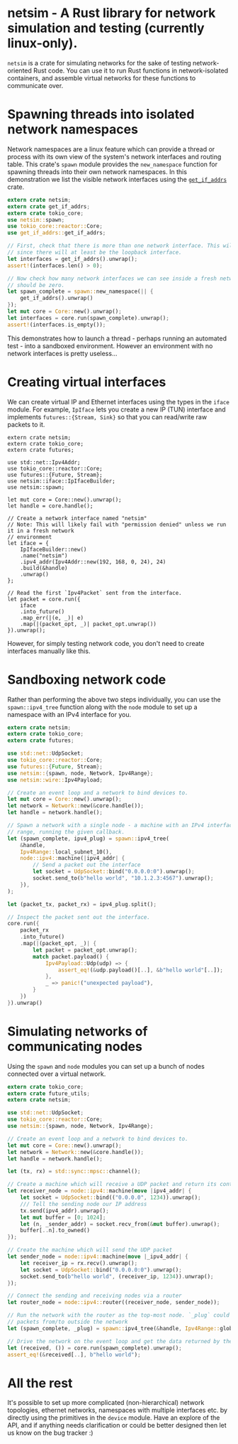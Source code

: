 # netsim - A Rust library for network simulation and testing (currently linux-only).

`netsim` is a crate for simulating networks for the sake of testing network-oriented Rust
code. You can use it to run Rust functions in network-isolated containers, and assemble
virtual networks for these functions to communicate over.

# Spawning threads into isolated network namespaces

Network namespaces are a linux feature which can provide a thread or process with its own view
of the system's network interfaces and routing table. This crate's `spawn` module provides the
`new_namespace` function for spawning threads into their own network namespaces.  In this
demonstration we list the visible network interfaces using the
[`get_if_addrs`](https://crates.io/crates/get_if_addrs) crate.

```rust
extern crate netsim;
extern crate get_if_addrs;
extern crate tokio_core;
use netsim::spawn;
use tokio_core::reactor::Core;
use get_if_addrs::get_if_addrs;

// First, check that there is more than one network interface. This will generally be true
// since there will at least be the loopback interface.
let interfaces = get_if_addrs().unwrap();
assert!(interfaces.len() > 0);

// Now check how many network interfaces we can see inside a fresh network namespace. There
// should be zero.
let spawn_complete = spawn::new_namespace(|| {
    get_if_addrs().unwrap()
});
let mut core = Core::new().unwrap();
let interfaces = core.run(spawn_complete).unwrap();
assert!(interfaces.is_empty());
```

This demonstrates how to launch a thread - perhaps running an automated test - into a sandboxed
environment. However an environment with no network interfaces is pretty useless...

# Creating virtual interfaces

We can create virtual IP and Ethernet interfaces using the types in the `iface` module. For
example, `IpIface` lets you create a new IP (TUN) interface and implements `futures::{Stream,
Sink}` so that you can read/write raw packets to it.

```rust,should_panic
extern crate netsim;
extern crate tokio_core;
extern crate futures;

use std::net::Ipv4Addr;
use tokio_core::reactor::Core;
use futures::{Future, Stream};
use netsim::iface::IpIfaceBuilder;
use netsim::spawn;

let mut core = Core::new().unwrap();
let handle = core.handle();

// Create a network interface named "netsim"
// Note: This will likely fail with "permission denied" unless we run it in a fresh network
// environment
let iface = {
    IpIfaceBuilder::new()
    .name("netsim")
    .ipv4_addr(Ipv4Addr::new(192, 168, 0, 24), 24)
    .build(&handle)
    .unwrap()
};

// Read the first `Ipv4Packet` sent from the interface.
let packet = core.run({
    iface
    .into_future()
    .map_err(|(e, _)| e)
    .map(|(packet_opt, _)| packet_opt.unwrap())
}).unwrap();
```

However, for simply testing network code, you don't need to create interfaces manually like
this.

# Sandboxing network code

Rather than performing the above two steps individually, you can use the `spawn::ipv4_tree`
function along with the `node` module to set up a namespace with an IPv4 interface for you.

```rust
extern crate netsim;
extern crate tokio_core;
extern crate futures;

use std::net::UdpSocket;
use tokio_core::reactor::Core;
use futures::{Future, Stream};
use netsim::{spawn, node, Network, Ipv4Range};
use netsim::wire::Ipv4Payload;

// Create an event loop and a network to bind devices to.
let mut core = Core::new().unwrap();
let network = Network::new(&core.handle());
let handle = network.handle();

// Spawn a network with a single node - a machine with an IPv4 interface in the 10.0.0.0/8
// range, running the given callback.
let (spawn_complete, ipv4_plug) = spawn::ipv4_tree(
    &handle,
    Ipv4Range::local_subnet_10(),
    node::ipv4::machine(|ipv4_addr| {
        // Send a packet out the interface
        let socket = UdpSocket::bind("0.0.0.0:0").unwrap();
        socket.send_to(b"hello world", "10.1.2.3:4567").unwrap();
    }),
);

let (packet_tx, packet_rx) = ipv4_plug.split();

// Inspect the packet sent out the interface.
core.run({
    packet_rx
    .into_future()
    .map(|(packet_opt, _)| {
        let packet = packet_opt.unwrap();
        match packet.payload() {
            Ipv4Payload::Udp(udp) => {
                assert_eq!(&udp.payload()[..], &b"hello world"[..]);
            },
            _ => panic!("unexpected payload"),
        }
    })
}).unwrap()
```

# Simulating networks of communicating nodes

Using the `spawn` and `node` modules you can set up a bunch of nodes connected over a virtual
network.

```rust
extern crate tokio_core;
extern crate future_utils;
extern crate netsim;

use std::net::UdpSocket;
use tokio_core::reactor::Core;
use netsim::{spawn, node, Network, Ipv4Range};

// Create an event loop and a network to bind devices to.
let mut core = Core::new().unwrap();
let network = Network::new(&core.handle());
let handle = network.handle();

let (tx, rx) = std::sync::mpsc::channel();

// Create a machine which will receive a UDP packet and return its contents
let receiver_node = node::ipv4::machine(move |ipv4_addr| {
    let socket = UdpSocket::bind(("0.0.0.0", 1234)).unwrap();
    /// Tell the sending node our IP address
    tx.send(ipv4_addr).unwrap();
    let mut buffer = [0; 1024];
    let (n, _sender_addr) = socket.recv_from(&mut buffer).unwrap();
    buffer[..n].to_owned()
});

// Create the machine which will send the UDP packet
let sender_node = node::ipv4::machine(move |_ipv4_addr| {
    let receiver_ip = rx.recv().unwrap();
    let socket = UdpSocket::bind("0.0.0.0:0").unwrap();
    socket.send_to(b"hello world", (receiver_ip, 1234)).unwrap();
});

// Connect the sending and receiving nodes via a router
let router_node = node::ipv4::router((receiver_node, sender_node));

// Run the network with the router as the top-most node. `_plug` could be used send/receive
// packets from/to outside the network
let (spawn_complete, _plug) = spawn::ipv4_tree(&handle, Ipv4Range::global(), router_node);

// Drive the network on the event loop and get the data returned by the receiving node.
let (received, ()) = core.run(spawn_complete).unwrap();
assert_eq!(&received[..], b"hello world");
```

# All the rest

It's possible to set up more complicated (non-hierarchical) network topologies, ethernet
networks, namespaces with multiple interfaces etc. by directly using the primitives in the
`device` module. Have an explore of the API, and if anything needs clarification or could be
better designed then let us know on the bug tracker :)

